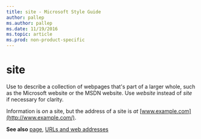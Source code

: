 ```yaml
---
title: site - Microsoft Style Guide
author: pallep
ms.author: pallep
ms.date: 11/19/2016
ms.topic: article
ms.prod: non-product-specific
---
```


# site

Use to describe a collection of webpages that's part of a larger whole, such as the Microsoft website or the MSDN website. Use *website* instead of *site* if necessary for clarity.

Information is *on* a site, but the address of a site is *at* [www.example.com](http://www.example.com/).

**See also** [page](../p/page.md), [URLs and web addresses](/style-guide/urls-web-addresses)
